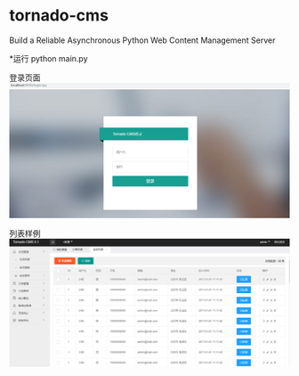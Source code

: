 # tornado-cms
Build a Reliable Asynchronous Python Web Content Management Server

*运行
python main.py

登录页面
![image](doc/2.png)

列表样例
![image](doc/1.png)

